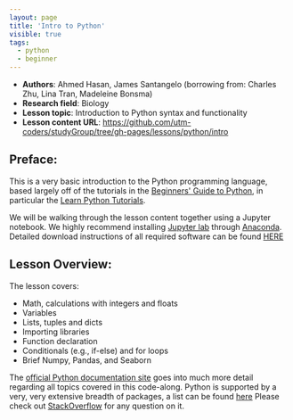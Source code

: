 ```yaml
---
layout: page
title: 'Intro to Python'
visible: true
tags:
  - python
  - beginner
---
```


 - **Authors**: Ahmed Hasan, James Santangelo (borrowing from: Charles Zhu, Lina Tran, Madeleine Bonsma)
 - **Research field**: Biology
 - **Lesson topic**: Introduction to Python syntax and functionality
 - **Lesson content URL**: <https://github.com/utm-coders/studyGroup/tree/gh-pages/lessons/python/intro>

## Preface: ##

This is a very basic introduction to the Python programming language,
based largely off of the tutorials in the [Beginners' Guide to Python](https://wiki.python.org/moin/BeginnersGuide/Programmers),
in particular the [Learn Python Tutorials](https://pythonspot.com/).

We will be walking through the lesson content together using a
Jupyter notebook. We highly recommend installing [Jupyter lab](https://jupyterlab.readthedocs.io/en/stable/getting_started/installation.html)
through [Anaconda](https://www.anaconda.com/distribution/). Detailed 
download instructions of all required software can be found [HERE](https://github.com/utm-coders/studyGroup/blob/gh-pages/lessons/install-git-python-r.md)


## Lesson Overview: ##

The lesson covers:

* Math, calculations with integers and floats
* Variables
* Lists, tuples and dicts
* Importing libraries
* Function declaration
* Conditionals (e.g., if-else) and for loops
* Brief Numpy, Pandas, and Seaborn

The [official Python documentation site](https://docs.python.org) goes into much more detail
regarding all topics covered in this code-along.  Python is supported
by a very, very extensive breadth of packages, a list can be found [here](https://pypi.python.org/pypi)
Please check out [StackOverflow](https://stackoverflow.com/questions/tagged/python) for
 any question on it.
